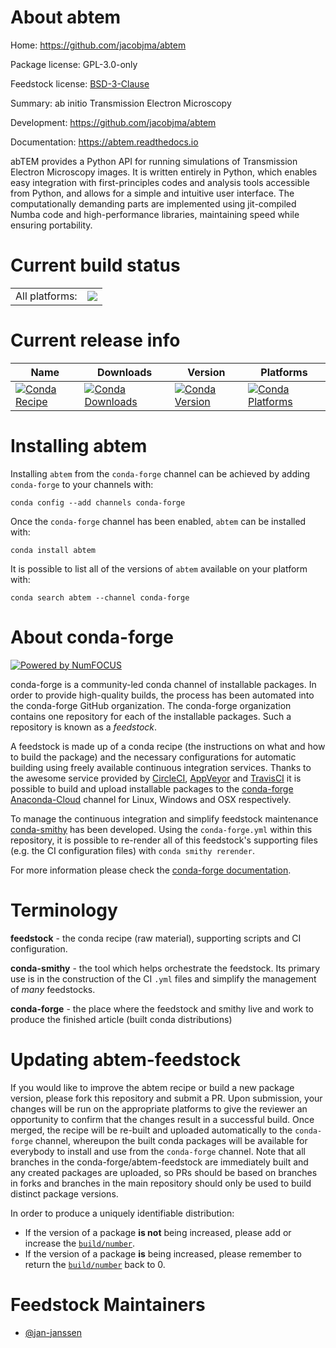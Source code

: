 About abtem
===========

Home: https://github.com/jacobjma/abtem

Package license: GPL-3.0-only

Feedstock license: [BSD-3-Clause](https://github.com/conda-forge/abtem-feedstock/blob/master/LICENSE.txt)

Summary: ab initio Transmission Electron Microscopy

Development: https://github.com/jacobjma/abtem

Documentation: https://abtem.readthedocs.io

abTEM provides a Python API for running simulations of Transmission
Electron Microscopy images. It is written entirely in Python, which
enables easy integration with first-principles codes and analysis tools
accessible from Python, and allows for a simple and intuitive user
interface. The computationally demanding parts are implemented using
jit-compiled Numba code and high-performance libraries, maintaining
speed while ensuring portability.


Current build status
====================


<table><tr><td>All platforms:</td>
    <td>
      <a href="https://dev.azure.com/conda-forge/feedstock-builds/_build/latest?definitionId=11091&branchName=master">
        <img src="https://dev.azure.com/conda-forge/feedstock-builds/_apis/build/status/abtem-feedstock?branchName=master">
      </a>
    </td>
  </tr>
</table>

Current release info
====================

| Name | Downloads | Version | Platforms |
| --- | --- | --- | --- |
| [![Conda Recipe](https://img.shields.io/badge/recipe-abtem-green.svg)](https://anaconda.org/conda-forge/abtem) | [![Conda Downloads](https://img.shields.io/conda/dn/conda-forge/abtem.svg)](https://anaconda.org/conda-forge/abtem) | [![Conda Version](https://img.shields.io/conda/vn/conda-forge/abtem.svg)](https://anaconda.org/conda-forge/abtem) | [![Conda Platforms](https://img.shields.io/conda/pn/conda-forge/abtem.svg)](https://anaconda.org/conda-forge/abtem) |

Installing abtem
================

Installing `abtem` from the `conda-forge` channel can be achieved by adding `conda-forge` to your channels with:

```
conda config --add channels conda-forge
```

Once the `conda-forge` channel has been enabled, `abtem` can be installed with:

```
conda install abtem
```

It is possible to list all of the versions of `abtem` available on your platform with:

```
conda search abtem --channel conda-forge
```


About conda-forge
=================

[![Powered by NumFOCUS](https://img.shields.io/badge/powered%20by-NumFOCUS-orange.svg?style=flat&colorA=E1523D&colorB=007D8A)](http://numfocus.org)

conda-forge is a community-led conda channel of installable packages.
In order to provide high-quality builds, the process has been automated into the
conda-forge GitHub organization. The conda-forge organization contains one repository
for each of the installable packages. Such a repository is known as a *feedstock*.

A feedstock is made up of a conda recipe (the instructions on what and how to build
the package) and the necessary configurations for automatic building using freely
available continuous integration services. Thanks to the awesome service provided by
[CircleCI](https://circleci.com/), [AppVeyor](https://www.appveyor.com/)
and [TravisCI](https://travis-ci.com/) it is possible to build and upload installable
packages to the [conda-forge](https://anaconda.org/conda-forge)
[Anaconda-Cloud](https://anaconda.org/) channel for Linux, Windows and OSX respectively.

To manage the continuous integration and simplify feedstock maintenance
[conda-smithy](https://github.com/conda-forge/conda-smithy) has been developed.
Using the ``conda-forge.yml`` within this repository, it is possible to re-render all of
this feedstock's supporting files (e.g. the CI configuration files) with ``conda smithy rerender``.

For more information please check the [conda-forge documentation](https://conda-forge.org/docs/).

Terminology
===========

**feedstock** - the conda recipe (raw material), supporting scripts and CI configuration.

**conda-smithy** - the tool which helps orchestrate the feedstock.
                   Its primary use is in the construction of the CI ``.yml`` files
                   and simplify the management of *many* feedstocks.

**conda-forge** - the place where the feedstock and smithy live and work to
                  produce the finished article (built conda distributions)


Updating abtem-feedstock
========================

If you would like to improve the abtem recipe or build a new
package version, please fork this repository and submit a PR. Upon submission,
your changes will be run on the appropriate platforms to give the reviewer an
opportunity to confirm that the changes result in a successful build. Once
merged, the recipe will be re-built and uploaded automatically to the
`conda-forge` channel, whereupon the built conda packages will be available for
everybody to install and use from the `conda-forge` channel.
Note that all branches in the conda-forge/abtem-feedstock are
immediately built and any created packages are uploaded, so PRs should be based
on branches in forks and branches in the main repository should only be used to
build distinct package versions.

In order to produce a uniquely identifiable distribution:
 * If the version of a package **is not** being increased, please add or increase
   the [``build/number``](https://conda.io/docs/user-guide/tasks/build-packages/define-metadata.html#build-number-and-string).
 * If the version of a package **is** being increased, please remember to return
   the [``build/number``](https://conda.io/docs/user-guide/tasks/build-packages/define-metadata.html#build-number-and-string)
   back to 0.

Feedstock Maintainers
=====================

* [@jan-janssen](https://github.com/jan-janssen/)

